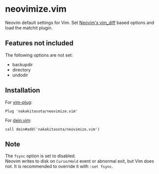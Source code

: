 # neovimize.vim

Neovim default settings for Vim.
Set [Neovim's vim_diff](https://neovim.io/doc/user/vim_diff.html) based options and load the matchit plugin.

## Features not included

The following options are not set:

- backupdir
- directory
- undodir

## Installation

For [vim-plug](https://github.com/junegunn/vim-plug):

```viml
Plug 'nakakitasota/neovimize.vim'
```

For [dein.vim](https://github.com/Shougo/dein.vim):

```viml
call dein#add('nakakitasota/neovimize.vim')
```

## Note

The `fsync` option is set to disabled.  
Neovim writes to disk on `CursorHold` event or abnormal exit, but Vim does not.
It is recommended to override it with `:set fsync`.
